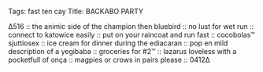 Tags: fast ten cay
Title: BACKABO PARTY
  
∆516 :: the animic side of the champion then bluebird :: no lust for wet run :: connect to katowice easily :: put on your raincoat and run fast :: cocobolas™ sjuttiosex :: ice cream for dinner during the ediacaran :: pop en mild description of a yegibaba :: groceries for #2™ :: lazarus loveless with a pocketfull of onça :: magpies or crows in pairs please ::  0412∆ 